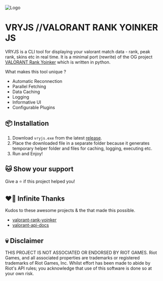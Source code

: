 ![Logo](https://raw.github.com/tanishqmanuja/valorant-rank-yoinker-js/main/assets/banner.png?maxAge=2592000)

# VRYJS //VALORANT RANK YOINKER JS

VRYJS is a CLI tool for displaying your valorant match data - rank, peak rank, skins etc in real time. It is a minimal port (rewrite) of the OG project [VALORANT Rank Yoinker](https://github.com/zayKenyon/VALORANT-rank-yoinker) which is written in python.

What makes this tool unique ?
  - Automatic Reconnection
  - Parallel Fetching
  - Data Caching
  - Logging
  - Informative UI
  - Configurable Plugins

## 📦 Installation

1. Download `vryjs.exe` from the latest [release](https://github.com/tanishqmanuja/valorant-rank-yoinker-js/releases/).
2. Place the downloaded file in a separate folder because it generates temporary helper folder and files for caching, logging, executing etc.
3. Run and Enjoy!

## 🐱 Show your support

Give a ⭐️ if this project helped you!

## ❤️‍🔥 Infinite Thanks 

Kudos to these awesome projects & the that made this possible.

- [valorant-rank-yoinker](https://github.com/zayKenyon/VALORANT-rank-yoinker)
- [valorant-api-docs](https://github.com/techchrism/valorant-api-docs)

## 💀 Disclaimer

THIS PROJECT IS NOT ASSOCIATED OR ENDORSED BY RIOT GAMES. Riot Games, and all associated properties are trademarks or registered trademarks of Riot Games, Inc. Whilst effort has been made to abide by Riot's API rules; you acknowledge that use of this software is done so at your own risk.
